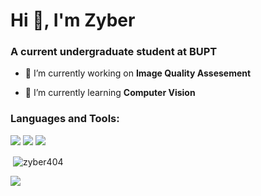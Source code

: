 <h1 align="left">Hi 👋, I'm Zyber</h1>
<h3 align="left">A current undergraduate student at BUPT</h3>

- 🔭 I’m currently working on **Image Quality Assesement**

- 🌱 I’m currently learning **Computer Vision**




<h3 align="left">Languages and Tools:</h3>
<p align="left">
  <img src="https://img.shields.io/badge/-Visual%20Studio%20Code-23A9F2?&logo=Visual%20Studio%20Code&logoColor=white"/>
  <img src="https://img.shields.io/badge/-Python-3776AB?&logo=python&logoColor=white"/>
  <img src="https://img.shields.io/badge/-Pytorch-EE4C2C?&logo=pytorch&logoColor=white"/>
</p>

<p>&nbsp;<img align="center" src="https://github-readme-stats.vercel.app/api?username=zyber404&show_icons=true&locale=en&count_private=true" alt="zyber404" /></p>
<img align="center" src="https://github-readme-stats.vercel.app/api/wakatime?username=Zyber404&theme=transparent&hide_border=true&layout=compact&langs_count=22" />
